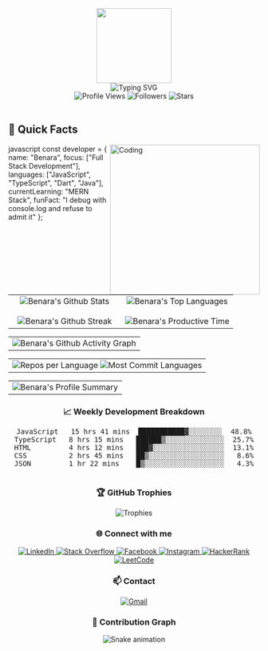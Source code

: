 <div align="center">
  <img height="150" src="https://github.com/7oSkaaa/7oSkaaa/blob/main/Images/about_me.gif?raw=true" />
</div>

<div align="center">
  <img src="https://readme-typing-svg.herokuapp.com?font=Fira+Code&pause=1000&color=00FF00&center=true&vCenter=true&width=600&height=100&lines=Hi+👋,+I'm+Benara;Full+Stack+Developer;Tech+Enthusiast;Always+Learning+New+Things" alt="Typing SVG" />
</div>

<div align="center">
  <img src="https://komarev.com/ghpvc/?username=Dreaming-Bee&style=for-the-badge&color=00ff00" alt="Profile Views" />
  <img src="https://img.shields.io/github/followers/Dreaming-Bee?style=for-the-badge&color=00ff00" alt="Followers" />
  <img src="https://img.shields.io/github/stars/Dreaming-Bee?style=for-the-badge&color=00ff00" alt="Stars" />
</div>

<br>

## 🚀 Quick Facts

<img align="right" alt="Coding" width="300" src="https://i.pinimg.com/originals/81/17/8b/81178b47a8598f0c81c4799f2cdd4057.gif" />

javascript
const developer = {
  name: "Benara",
  focus: ["Full Stack Development"],
  languages: ["JavaScript", "TypeScript", "Dart", "Java"],
  currentLearning: "MERN Stack",
  funFact: "I debug with console.log and refuse to admit it"
};

<!-- 📊 GitHub Statistics -->
<table align="center">
  <tr border="none">
    <td width="50%" align="center">
      <img align="center" src="https://github-readme-stats.vercel.app/api?username=Dreaming-Bee&theme=radical&show_icons=true&count_private=true&hide_border=true&title_color=00FF00&icon_color=00FF00&text_color=c9d1d9&bg_color=0d1117" alt="Benara's Github Stats" />
      <br><br>
      <img src="https://streak-stats.demolab.com?user=Dreaming-Bee&theme=radical&hide_border=true&background=0D1117&stroke=00FF00&ring=00FF00&fire=FF0000&currStreakLabel=00FF00&sideLabels=00FF00&dates=c9d1d9" alt="Benara's Github Streak" />
    </td>
    <td width="50%" align="center">
      <img align="center" src="https://github-readme-stats.vercel.app/api/top-langs/?username=Dreaming-Bee&theme=radical&hide_border=true&hide=Jupyter%20Notebook&layout=compact&langs_count=10&bg_color=0d1117&title_color=00FF00&text_color=c9d1d9" alt="Benara's Top Languages" />
      <br><br>
      <img src="https://github-profile-summary-cards.vercel.app/api/cards/productive-time?username=Dreaming-Bee&theme=github_dark&utcOffset=8" alt="Benara's Productive Time" />
    </td>
  </tr>
</table>

<!-- GitHub Activity Graph -->
<table align="center">
  <tr border="none">
    <td align="center" width="100%">
      <img src="https://github-readme-activity-graph.vercel.app/graph?username=Dreaming-Bee&custom_title=Benara's%20GitHub%20Activity%20Graph&bg_color=0D1117&color=00FF00&line=00FF00&point=FF0000&area=true&hide_border=true" alt="Benara's Github Activity Graph" />
    </td>
  </tr>
</table>

<!-- Detailed Language Stats -->
<table align="center">
  <tr border="none">
    <td align="center" width="100%">
      <div align="center">
        <img src="https://github-profile-summary-cards.vercel.app/api/cards/repos-per-language?username=Dreaming-Bee&theme=github_dark" alt="Repos per Language" />
        <img src="https://github-profile-summary-cards.vercel.app/api/cards/most-commit-language?username=Dreaming-Bee&theme=github_dark" alt="Most Commit Languages" />
      </div>
    </td>
  </tr>
</table>

<!-- Profile Summary -->
<table align="center">
  <tr border="none">
    <td align="center" width="100%">
      <img src="https://github-profile-summary-cards.vercel.app/api/cards/profile-details?username=Dreaming-Bee&theme=github_dark" alt="Benara's Profile Summary" />
    </td>
  </tr>
</table>

<!-- 📈 Weekly Development Breakdown -->
<div align="center">
  <h3>📈 Weekly Development Breakdown</h3>
  <pre>
JavaScript   15 hrs 41 mins  ███████████▓░░░░░░░░  48.8%
TypeScript   8 hrs 15 mins   ██████▒░░░░░░░░░░░░░░  25.7%
HTML         4 hrs 12 mins   ███▓░░░░░░░░░░░░░░░░░  13.1%
CSS          2 hrs 45 mins   ██▒░░░░░░░░░░░░░░░░░░   8.6%
JSON         1 hr 22 mins    █▒░░░░░░░░░░░░░░░░░░░   4.3%
  </pre>
</div>

<!-- 🏆 GitHub Trophies -->
<div align="center">
  <h3>🏆 GitHub Trophies</h3>
  <img src="https://github-profile-trophy.vercel.app/?username=Dreaming-Bee&theme=radical&no-frame=true&no-bg=false&margin-w=4&row=1" alt="Trophies"/>
</div>

<!-- 💻 Tech Stack -->
<!-- (You can add your own tech stack icons here if needed) -->

<!-- 🌐 Connect with me -->
<div align="center">
  <h3>🌐 Connect with me</h3>
  <a href="https://linkedin.com/in/dasun-weerakoon" target="_blank">
    <img src="https://img.shields.io/badge/LinkedIn-%230077B5.svg?style=for-the-badge&logo=linkedin&logoColor=white" alt="LinkedIn"/>
  </a>
  <a href="https://stackoverflow.com/users/24064543" target="_blank">
    <img src="https://img.shields.io/badge/-Stackoverflow-FE7A16?style=for-the-badge&logo=stack-overflow&logoColor=white" alt="Stack Overflow"/>
  </a>
  <a href="https://fb.com/dasunmihiranga.weerakoon" target="_blank">
    <img src="https://img.shields.io/badge/Facebook-%231877F2.svg?style=for-the-badge&logo=Facebook&logoColor=white" alt="Facebook"/>
  </a>
  <a href="https://instagram.com/dasun_mihiranga_weerakoon" target="_blank">
    <img src="https://img.shields.io/badge/Instagram-%23E4405F.svg?style=for-the-badge&logo=Instagram&logoColor=white" alt="Instagram"/>
  </a>
  <a href="https://www.hackerrank.com/da12345sun" target="_blank">
    <img src="https://img.shields.io/badge/-Hackerrank-2EC866?style=for-the-badge&logo=HackerRank&logoColor=white" alt="HackerRank"/>
  </a>
  <a href="https://www.leetcode.com/Dreaming-Bee" target="_blank">
    <img src="https://img.shields.io/badge/LeetCode-000000?style=for-the-badge&logo=LeetCode&logoColor=#d16c06" alt="LeetCode"/>
  </a>
</div>

<!-- 📫 Contact -->
<div align="center">
  <h3>📫 Contact</h3>
  <a href="mailto:da12345sun@gmail.com">
    <img src="https://img.shields.io/badge/Gmail-D14836?style=for-the-badge&logo=gmail&logoColor=white" alt="Gmail"/>
  </a>
</div>

<!-- 🐍 Contribution Graph -->
<div align="center">
  <h3>🐍 Contribution Graph</h3>
  <img src="https://github.com/Dreaming-Bee/Dreaming-Bee/blob/output/github-snake-dark.svg" alt="Snake animation" />
</div>
